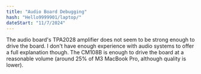 ```yaml
---
title: "Audio Board Debugging"
hash: "Hello9999901/laptop/"
dateStart: "11/7/2024"
---
```


The audio board's TPA2028 amplifier does not seem to be strong enough to drive the board. I don't have enough experience with audio systems to offer a full explanation though. The CM108B is enough to drive the board at a reasonable volume (around 25% of M3 MacBook Pro, although quality is lower).
